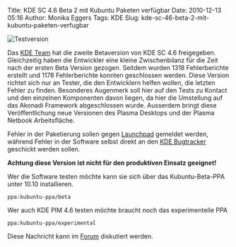 Title: KDE SC 4.6 Beta 2 mit Kubuntu Paketen verfügbar
Date: 2010-12-13 05:16
Author: Monika Eggers
Tags: KDE
Slug: kde-sc-46-beta-2-mit-kubuntu-paketen-verfugbar

![Testversion](http://wiki.kubuntu-de.org/images/Testsoftware48x48.png)

Das
[KDE Team](http://www.kde.org "http://www.kde.org") hat die zweite
Betaversion von KDE SC 4.6 freigegeben. Gleichzeitig haben die
Entwickler eine kleine Zwischenbilanz für die Zeit nach der ersten Beta
Version gezogen. Seitdem wurden 1318 Fehlerberichte erstellt und 1178
Fehlerberichte konnten geschlossen werden. Diese Version richtet sich
nur an Tester, die den Entwicklern helfen wollen, die letzten Fehler zu
finden. Besonderes Augenmerk soll hier auf den Tests zu Kontact und den
einzelnen Komponenten davon liegen, da hier die Umstellung auf das
Akonadi Framework abgeschlossen wurde. Ausserdem bringt diese
Veröffentlichung neue Versionen des Plasma Desktops und der Plasma
Netbook Arbeitsfläche.


Fehler in der Paketierung sollen gegen
[Launchpad](https://bugs.launchpad.net/kubuntu-ppa "https://bugs.launchpad.net/kubuntu-ppa")
gemeldet werden, während Fehler in der Software selbst direkt an den
[KDE Bugtracker](http://bugs.kde.org "http://bugs.kde.org") geschickt
werden sollen.


<!--break--><!--break-->

**Achtung diese Version ist nicht für den produktiven Einsatz
geeignet!**


Wer die Software testen möchte kann sie sich über das Kubuntu-Beta-PPA
unter 10.10 installieren.


    ppa:kubuntu-ppa/beta 

Wer auch KDE PIM 4.6 testen möchte braucht noch das experimentelle PPA


    ppa:kubuntu-ppa/experimental 


Diese Nachricht kann im
[Forum](http://forum.kubuntu-de.org/index.php?topic=14586.0 "http://forum.kubuntu-de.org/index.php?topic=14586.0")
diskutiert werden.



